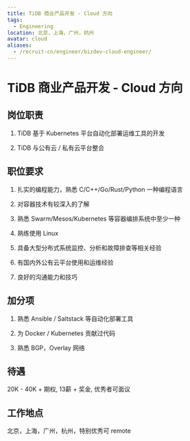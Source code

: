 ```yaml
---
title: TiDB 商业产品开发 - Cloud 方向
tags:
  - Engineering
location: 北京，上海，广州，杭州
avatar: cloud
aliases:
  - /recruit-cn/engineer/bizdev-cloud-engineer/
---
```


# TiDB 商业产品开发 - Cloud 方向

## 岗位职责

1. TiDB 基于 Kubernetes 平台自动化部署运维工具的开发

2. TiDB 与公有云 / 私有云平台整合

## 职位要求

1. 扎实的编程能力，熟悉 C/C++/Go/Rust/Python 一种编程语言

2. 对容器技术有较深入的了解

3. 熟悉 Swarm/Mesos/Kubernetes 等容器编排系统中至少一种

4. 熟练使用 Linux

5. 具备大型分布式系统监控、分析和故障排查等相关经验

6. 有国内外公有云平台使用和运维经验

7. 良好的沟通能力和技巧

## 加分项

1. 熟悉 Ansible / Saltstack 等自动化部署工具

2. 为 Docker / Kubernetes 贡献过代码

3. 熟悉 BGP，Overlay 网络

## 待遇

20K - 40K + 期权, 13薪 + 奖金, 优秀者可面议

## 工作地点

北京，上海，广州，杭州，特别优秀可 remote
